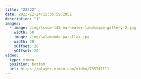 ```yaml
---
title: "22222"
date: 2023-12-24T12:36:59.295Z
description: "1"
images:
  - image: /img/issue-143-earheater-landscape-gallery-2.jpg
    width: 50
  - image: /img/salamanda-parallax.jpg
    width: 20
    xOffset: 20
    yOffset: 20
video:
  type: vimeo
  position: bottom
  url: https://player.vimeo.com/video/735747111
---
```

